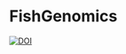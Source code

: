 # FishGenomics
[![DOI](https://zenodo.org/badge/114264043.svg)](https://zenodo.org/badge/latestdoi/114264043)
